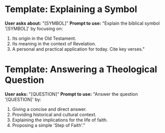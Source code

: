 # Template: Explaining a Symbol
**User asks about:** "[SYMBOL]"
**Prompt to use:**
"Explain the biblical symbol '[SYMBOL]' by focusing on:
1.  Its origin in the Old Testament.
2.  Its meaning in the context of Revelation.
3.  A personal and practical application for today.
Cite key verses."

# Template: Answering a Theological Question
**User asks:** "[QUESTION]"
**Prompt to use:**
"Answer the question '[QUESTION]' by:
1.  Giving a concise and direct answer.
2.  Providing historical and cultural context.
3.  Explaining the implications for the life of faith.
4.  Proposing a simple 'Step of Faith'."
